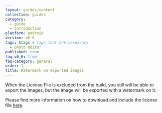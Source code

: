 ```yaml
---
layout: guides/content
collection: guides
category:
  - guide
  - introduction
platform: android
version: v6_6
tags: &tags # tags that are necessary
  - photo editor
published: true
faq_v6_6: true
faq-category: general
order: 1
title: Watermark on exported images
---
```


When the License File is excluded from the build, you still will be able to export the images, but the image will be exported with a watermark on it.

Please find more information on how to download and include the license file [here]({{site.baseUrl}}/guides/android/v6_5/introduction/faq/download_license).
